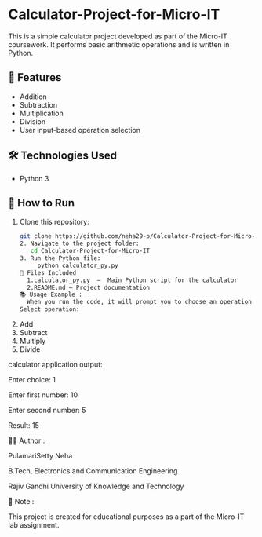 # Calculator-Project-for-Micro-IT

This is a simple calculator project developed as part of the Micro-IT coursework. It performs basic arithmetic operations and is written in Python.

## 🧮 Features

- Addition
- Subtraction
- Multiplication
- Division
- User input-based operation selection

## 🛠️ Technologies Used

- Python 3

## 🚀 How to Run

1. Clone this repository:
   ```bash
   git clone https://github.com/neha29-p/Calculator-Project-for-Micro-IT.git
   2. Navigate to the project folder:
      cd Calculator-Project-for-Micro-IT
   3. Run the Python file:
        python calculator_py.py
   📁 Files Included
     1.calculator_py.py  —  Main Python script for the calculator
     2.README.md — Project documentation
   📚 Usage Example :
     When you run the code, it will prompt you to choose an operation and enter two numbers:
   Select operation:
1. Add
2. Subtract
3. Multiply
4. Divide

calculator application output:

  Enter choice: 1
  
  Enter first number: 10
  
  Enter second number: 5
  
  Result: 15

👩‍💻 Author :


   PulamariSetty Neha

   B.Tech, Electronics and Communication Engineering
   
   Rajiv Gandhi University of Knowledge and Technology

📌 Note :

   This project is created for educational purposes as a part of the Micro-IT lab assignment.
